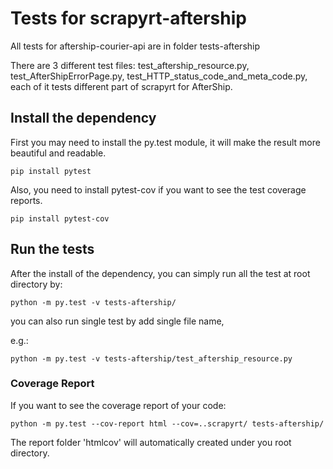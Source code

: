 # Tests for scrapyrt-aftership

All tests for aftership-courier-api are in folder tests-aftership

There are 3 different test files: test\_aftership\_resource.py, test\_AfterShipErrorPage.py, test\_HTTP\_status\_code\_and\_meta\_code.py, each of it tests different part of scrapyrt for AfterShip.

## Install the dependency

First you may need to install the py.test module, it will make the result more beautiful and readable.

```
pip install pytest
```

Also, you need to install pytest-cov if you want to see the test coverage reports.

```
pip install pytest-cov
```

## Run the tests

After the install of the dependency, you can simply run all the test at root directory by:

```
python -m py.test -v tests-aftership/
```

you can also run single test by add single file name, 

e.g.:

```
python -m py.test -v tests-aftership/test_aftership_resource.py
```

### Coverage Report

If you want to see the coverage report of your code:

```
python -m py.test --cov-report html --cov=..scrapyrt/ tests-aftership/
```

The report folder 'htmlcov' will automatically created under you root directory.